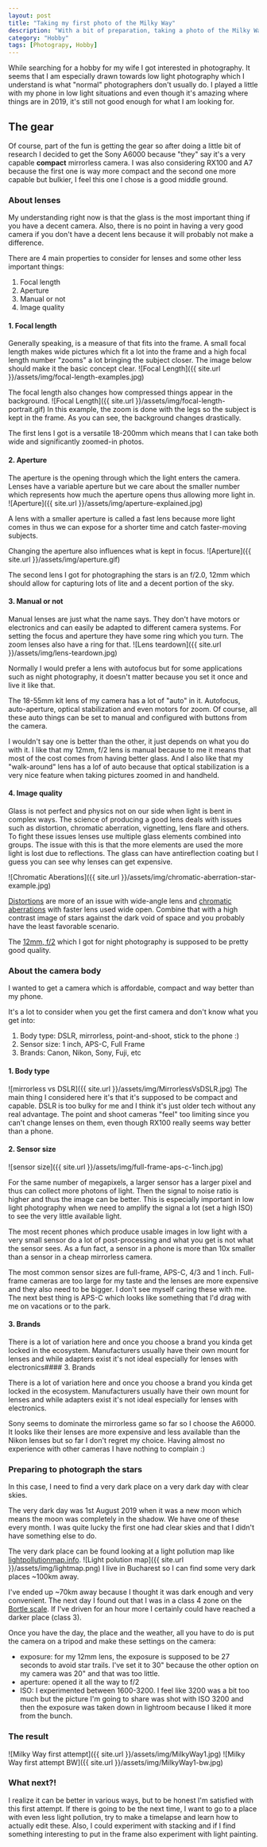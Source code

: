 ```yaml
---
layout: post
title: "Taking my first photo of the Milky Way"
description: "With a bit of preparation, taking a photo of the Milky Way is surprisingly easy"
category: "Hobby"
tags: [Photograpy, Hobby]
---
```


While searching for a hobby for my wife I got interested in photography. It seems that I am especially drawn towards low light photography which I understand is what "normal" photographers don't usually do. I played a little with my phone in low light situations and even though it's amazing where things are in 2019, it's still not good enough for what I am looking for.

## The gear

Of course, part of the fun is getting the gear so after doing a little bit of research I decided to get the Sony A6000 because "they" say it's a very capable **compact** mirrorless camera. I was also considering RX100 and A7 because the first one is way more compact and the second one more capable but bulkier, I feel this one I chose is a good middle ground.

### About lenses

My understanding right now is that the glass is the most important thing if you have a decent camera. Also, there is no point in having a very good camera if you don't have a decent lens because it will probably not make a difference.

There are 4 main properties to consider for lenses and some other less important things:
1. Focal length
2. Aperture
3. Manual or not
4. Image quality

#### 1. Focal length

Generally speaking, is a measure of that fits into the frame. A small focal length makes wide pictures which fit a lot into the frame and a high focal length number "zooms" a lot bringing the subject closer. The image below should make it the basic concept clear.
![Focal Length]({{ site.url }}/assets/img/focal-length-examples.jpg)

The focal length also changes how compressed things appear in the background.
![Focal Length]({{ site.url }}/assets/img/focal-length-portrait.gif)
In this example, the zoom is done with the legs so the subject is kept in the frame. As you can see, the background changes drastically.

The first lens I got is a versatile 18-200mm which means that I can take both wide and significantly zoomed-in photos. 

#### 2. Aperture

The aperture is the opening through which the light enters the camera. Lenses have a variable aperture but we care about the smaller number which represents how much the aperture opens thus allowing more light in.
![Aperture]({{ site.url }}/assets/img/aperture-explained.jpg)

A lens with a smaller aperture is called a fast lens because more light comes in thus we can expose for a shorter time and catch faster-moving subjects.

Changing the aperture also influences what is kept in focus.
![Aperture]({{ site.url }}/assets/img/aperture.gif)

The second lens I got for photographing the stars is an f/2.0, 12mm which should allow for capturing lots of lite and a decent portion of the sky.

#### 3. Manual or not

Manual lenses are just what the name says. They don't have motors or electronics and can easily be adapted to different camera systems. For setting the focus and aperture they have some ring which you turn. The zoom lenses also have a ring for that.
![Lens teardown]({{ site.url }}/assets/img/lens-teardown.jpg)

Normally I would prefer a lens with autofocus but for some applications such as night photography, it doesn't matter because you set it once and live it like that.

The 18-55mm kit lens of my camera has a lot of "auto" in it. Autofocus, auto-aperture, optical stabilization and even motors for zoom. Of course, all these auto things can be set to manual and configured with buttons from the camera.

I wouldn't say one is better than the other, it just depends on what you do with it. I like that my 12mm, f/2 lens is manual because to me it means that most of the cost comes from having better glass. And I also like that my "walk-around" lens has a lof of auto because that optical stabilization is a very nice feature when taking pictures zoomed in and handheld.

#### 4. Image quality

Glass is not perfect and physics not on our side when light is bent in complex ways. The science of producing a good lens deals with issues such as distortion, chromatic aberration, vignetting, lens flare and others. To fight these issues lenses use multiple glass elements combined into groups. The issue with this is that the more elements are used the more light is lost due to reflections. The glass can have antireflection coating but I guess you can see why lenses can get expensive.

![Chromatic Aberations]({{ site.url }}/assets/img/chromatic-aberration-star-example.jpg)

[Distortions](https://en.wikipedia.org/wiki/Distortion_(optics)) are more of an issue with wide-angle lens and [chromatic aberrations](https://en.wikipedia.org/wiki/Chromatic_aberration) with faster lens used wide open. Combine that with a high contrast image of stars against the dark void of space and you probably have the least favorable scenario.

The [12mm, f/2](http://www.rokinon.com/lenses/digital-photo-lenses/12mm-f20) which I got for night photography is supposed to be pretty good quality.

### About the camera body

I wanted to get a camera which is affordable, compact and way better than my phone.

It's a lot to consider when you get the first camera and don't know what you get into:
1. Body type: DSLR, mirrorless, point-and-shoot, stick to the phone :)
2. Sensor size: 1 inch, APS-C, Full Frame
3. Brands: Canon, Nikon, Sony, Fuji, etc

#### 1. Body type

![mirrorless vs DSLR]({{ site.url }}/assets/img/MirrorlessVsDSLR.jpg)
The main thing I considered here it's that it's supposed to be compact and capable. 
DSLR is too bulky for me and I think it's just older tech without any real advantage.
The point and shoot cameras "feel" too limiting since you can't change lenses on them, even though RX100 really seems way better than a phone.

#### 2. Sensor size

![sensor size]({{ site.url }}/assets/img/full-frame-aps-c-1inch.jpg)

For the same number of megapixels, a larger sensor has a larger pixel and thus can collect more photons of light. Then the signal to noise ratio is higher and thus the image can be better. This is especially important in low light photography when we need to amplify the signal a lot (set a high ISO) to see the very little available light.

The most recent phones which produce usable images in low light with a very small sensor do a lot of post-processing and what you get is not what the sensor sees. As a fun fact, a sensor in a phone is more than 10x smaller than a sensor in a cheap mirrorless camera.

The most common sensor sizes are full-frame, APS-C, 4/3 and 1 inch.
Full-frame cameras are too large for my taste and the lenses are more expensive and they also need to be bigger. I don't see myself caring these with me. The next best thing is APS-C which looks like something that I'd drag with me on vacations or to the park.

#### 3. Brands

There is a lot of variation here and once you choose a brand you kinda get locked in the ecosystem. Manufacturers usually have their own mount for lenses and while adapters exist it's not ideal especially for lenses with electronics#### 3. Brands

There is a lot of variation here and once you choose a brand you kinda get locked in the ecosystem. Manufacturers usually have their own mount for lenses and while adapters exist it's not ideal especially for lenses with electronics.

Sony seems to dominate the mirrorless game so far so I choose the A6000. It looks like their lenses are more expensive and less available than the Nikon lenses but so far I don't regret my choice. Having almost no experience with other cameras I have nothing to complain :)


### Preparing to photograph the stars

In this case, I need to find a very dark place on a very dark day with clear skies. 

The very dark day was 1st August 2019 when it was a new moon which means the moon was completely in the shadow. We have one of these every month. I was quite lucky the first one had clear skies and that I didn't have something else to do.

The very dark place can be found looking at a light pollution map like [lightpollutionmap.info](https://www.lightpollutionmap.info). 
![Light polution map]({{ site.url }}/assets/img/lightmap.png)
I live in Bucharest so I can find some very dark places ~100km away.

I've ended up ~70km away because I thought it was dark enough and very convenient. The next day I found out that I was in a class 4 zone on the [Bortle scale](https://www.handprint.com/ASTRO/bortle.html). If I've driven for an hour more I certainly could have reached a darker place (class 3).

Once you have the day, the place and the weather, all you have to do is put the camera on a tripod and make these settings on the camera:
* exposure: for my 12mm lens, the exposure is supposed to be 27 seconds to avoid star trails. I've set it to 30" because the other option on my camera was 20" and that was too little.
* aperture: opened it all the way to f/2
* ISO: I experimented between 1600-3200. I feel like 3200 was a bit too much but the picture I'm going to share was shot with ISO 3200 and then the exposure was taken down in lightroom because I liked it more from the bunch.

### The result


![Milky Way first attempt]({{ site.url }}/assets/img/MilkyWay1.jpg)
![Milky Way first attempt BW]({{ site.url }}/assets/img/MilkyWay1-bw.jpg)

### What next?!

I realize it can be better in various ways, but to be honest I'm satisfied with this first attempt.
If there is going to be the next time, I want to go to a place with even less light pollution, try to make a timelapse and learn how to actually edit these. Also, I could experiment with stacking and if I find something interesting to put in the frame also experiment with light painting.

